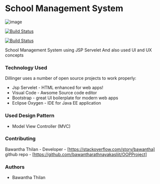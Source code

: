# School Management System
![image](https://drive.google.com/file/d/1EWOWIJkhX7mCNL3UaylF2yXUcyTmE1zz/view?usp=sharing)


[![Build Status](https://img.shields.io/badge/Powerd%20By-Eclipse%20Oxygen-green.svg)](https://www.eclipse.org/downloads/packages/release/oxygen)

[![Build Status](https://img.shields.io/badge/Source%20Editor-Visual%20Code-blue.svg)](https://code.visualstudio.com/)

School Management System using JSP Servelet And also used UI and UX concepts

  







### Technology Used

Dillinger uses a number of open source projects to work properly:

* Jsp Servelet - HTML enhanced for web apps!
* Visual Code - Awsome Source code editor
*  Bootstrap - great UI boilerplate for modern web apps
* Eclipse Oxygen - IDE for Java EE application

### Used Design Pattern 
* Model View Controller (MVC)

### Contributing

Bawantha Thilan - Developer - [https://stackoverflow.com/story/bawantha]
github repo - [https://github.com/bawantharathnayakasliit/OOPProject]

### Authors
* Bawantha Thilan 
    







